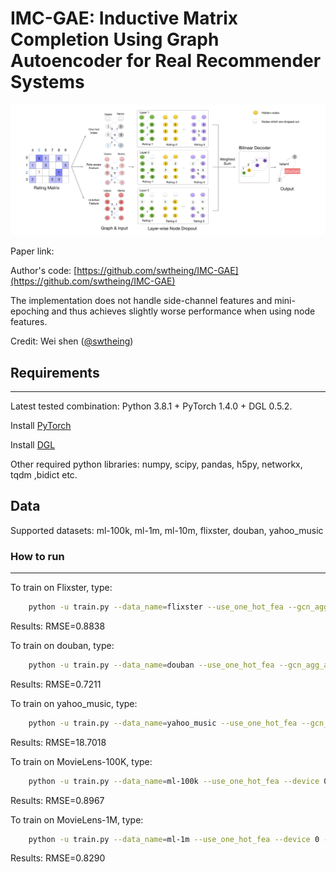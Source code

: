 # IMC-GAE: Inductive Matrix Completion Using Graph Autoencoder for Real Recommender Systems

![IMC-GAE](doc/IMC-GAE.png)

Paper link: 

Author's code: [https://github.com/swtheing/IMC-GAE](https://github.com/swtheing/IMC-GAE)

The implementation does not handle side-channel features and mini-epoching and thus achieves
slightly worse performance when using node features.

Credit: Wei shen ([@swtheing](https://github.com/swtheing))


## Requirements
------------

Latest tested combination: Python 3.8.1 + PyTorch 1.4.0 + DGL 0.5.2.

Install [PyTorch](https://pytorch.org/)

Install [DGL](https://github.com/dmlc/dgl)

Other required python libraries: numpy, scipy, pandas, h5py, networkx, tqdm ,bidict etc.

## Data

Supported datasets: ml-100k, ml-1m, ml-10m, flixster, douban, yahoo_music

### How to run
------

To train on Flixster, type:
```bash
    python -u train.py --data_name=flixster --use_one_hot_fea --gcn_agg_accum=sum --device 0 --ARR 0.00000000000 --train_early_stopping_patience 200 --layers 2 --gcn_agg_units 30 --train_lr 0.01 --data_valid_ratio 0.1 --model_activation tanh --gcn_out_units 30
```
Results: RMSE=0.8838

To train on douban, type:
```bash
    python -u train.py --data_name=douban --use_one_hot_fea --gcn_agg_accum=sum --device 0 --ARR 0.00000000000 --train_early_stopping_patience 1800 --layers 5 --gcn_agg_units 90 --train_lr 0.01 --data_valid_ratio 0.05 --model_activation tanh --gcn_out_units 80
``` 
Results: RMSE=0.7211

To train on yahoo_music, type:
```bash
    python -u train.py --data_name=yahoo_music --use_one_hot_fea --gcn_agg_accum=sum --device 0 --ARR 0.00000000000 --train_early_stopping_patience 20 --layers 3 --gcn_agg_units 30 --train_lr 0.01 --data_valid_ratio 0.1 --model_activation tanh --gcn_out_units 30
```
Results: RMSE=18.7018

To train on MovieLens-100K, type:
```bash
    python -u train.py --data_name=ml-100k --use_one_hot_fea --device 0 --ARR 0.00004 --layers 2 --data_valid_ratio 0.05 --model_activation tanh 
```
Results: RMSE=0.8967

To train on MovieLens-1M, type:
```bash
    python -u train.py --data_name=ml-1m --use_one_hot_fea --device 0 --ARR 0.000004 --layers 2 --data_valid_ratio 0.05 --model_activation tanh 
```
Results: RMSE=0.8290
